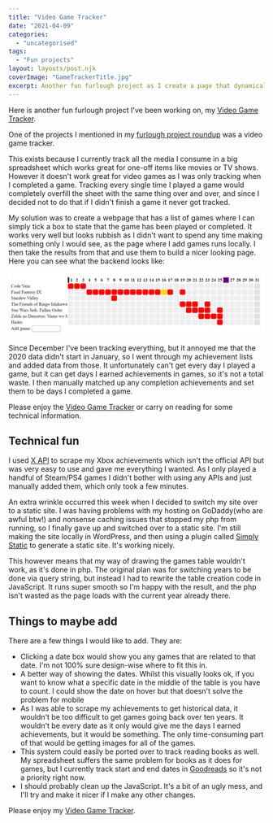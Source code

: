 ```yaml
---
title: "Video Game Tracker"
date: "2021-04-09"
categories: 
  - "uncategorised"
tags: 
  - "Fun projects"
layout: layouts/post.njk
coverImage: "GameTrackerTitle.jpg"
excerpt: Another fun furlough project as I create a page that dynamically display the dates I played and completed video games. Very useful!
---
```


Here is another fun furlough project I've been working on, my [Video Game Tracker](/video-game-tracker/).

One of the projects I mentioned in my [furlough project roundup](/posts/2021/03/furlough-funtimes/) was a video game tracker.

This exists because I currently track all the media I consume in a big spreadsheet which works great for one-off items like movies or TV shows. However it doesn't work great for video games as I was only tracking when I completed a game. Tracking every single time I played a game would completely overfill the sheet with the same thing over and over, and since I decided not to do that if I didn't finish a game it never got tracked.

My solution was to create a webpage that has a list of games where I can simply tick a box to state that the game has been played or completed. It works very well but looks rubbish as I didn't want to spend any time making something only I would see, as the page where I add games runs locally. I then take the results from that and use them to build a nicer looking page. Here you can see what the backend looks like:

![A screenshot of the backend of my video game tracker](images/gametracker.png "I can click a square next to a game for the corresponding date, and it adds it to the list")

Since December I've been tracking everything, but it annoyed me that the 2020 data didn't start in January, so I went through my achievement lists and added data from those. It unfortunately can't get every day I played a game, but it can get days I earned achievements in games, so it's not a total waste. I then manually matched up any completion achievements and set them to be days I completed a game.

Please enjoy the [Video Game Tracker](/video-game-tracker/) or carry on reading for some technical information.

## Technical fun

I used [X API](https://xapi.us/) to scrape my Xbox achievements which isn't the official API but was very easy to use and gave me everything I wanted. As I only played a handful of Steam/PS4 games I didn't bother with using any APIs and just manually added them, which only took a few minutes.

An extra wrinkle occurred this week when I decided to switch my site over to a static site. I was having problems with my hosting on GoDaddy(who are awful btw!) and nonsense caching issues that stopped my php from running, so I finally gave up and switched over to a static site. I'm still making the site locally in WordPress, and then using a plugin called [Simply Static](https://wordpress.org/plugins/simply-static/) to generate a static site. It's working nicely.

This however means that my way of drawing the games table wouldn't work, as it's done in php. The original plan was for switching years to be done via query string, but instead I had to rewrite the table creation code in JavaScript. It runs super smooth so I'm happy with the result, and the php isn't wasted as the page loads with the current year already there.

## Things to maybe add

There are a few things I would like to add. They are:

- Clicking a date box would show you any games that are related to that date. I'm not 100% sure design-wise where to fit this in.
- A better way of showing the dates. Whilst this visually looks ok, if you want to know what a specific date in the middle of the table is you have to count. I could show the date on hover but that doesn't solve the problem for mobile
- As I was able to scrape my achievements to get historical data, it wouldn't be too difficult to get games going back over ten years. It wouldn't be every date as it only would give me the days I earned achievements, but it would be something. The only time-consuming part of that would be getting images for all of the games.
- This system could easily be ported over to track reading books as well. My spreadsheet suffers the same problem for books as it does for games, but I currently track start and end dates in [Goodreads](https://www.goodreads.com/) so it's not a priority right now.
- I should probably clean up the JavaScript. It's a bit of an ugly mess, and I'll try and make it nicer if I make any other changes.

Please enjoy my [Video Game Tracker](/video-game-tracker/).
